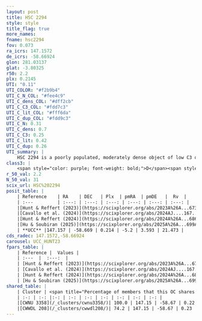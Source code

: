 ```yaml
---
layout: post
title: HSC 2294
style: style
title_flag: true
more_names: 
fname: hsc2294
fov: 0.073
ra_icrs: 147.1572
de_icrs: -58.66924
glon: 281.03137
glat: -3.80325
r50: 2.2
plx: 0.2145
UTI: "0.11"
UTI_COLOR: "#f2b9b4"
UTI_C_N_COL: "#fee4c9"
UTI_C_dens_COL: "#dff2cb"
UTI_C_C3_COL: "#fdd7c3"
UTI_C_lit_COL: "#fff6da"
UTI_C_dup_COL: "#fdd9c3"
UTI_C_N: 0.31
UTI_C_dens: 0.7
UTI_C_C3: 0.25
UTI_C_lit: 0.42
UTI_C_dup: 0.26
UTI_summary: |
    HSC 2294 is a poorly populated, moderately dense object of low C3 quality. It was recently reported in the literature.<br><br><span style="color: #99180f; font-weight: bold;">Warning: </span>This is possibly a duplicated object, which shares a significant percentage of members with at least one previously reported entry.
class3: |
    <span style="color: purple; font-weight: bold;">D</span><span style="color: #FFC300; font-weight: bold;">B</span>
r_50_val: 2.2
N_50_val: 31
scix_url: HSC%202294
posit_table: |
    | Reference    | RA    | DEC   | Plx  | pmRA  | pmDE   |  Rv  |
    | :---         | :---: | :---: | :---: | :---: | :---: | :---: |
    |[Hunt & Reffert (2023)](https://scixplorer.org/abs/2023A%26A...673A.114H) | 147.17 | -58.668 | 0.212 | -5.149 | 3.605 | 26.045 |
    |[Cavallo et al. (2024)](https://scixplorer.org/abs/2024AJ....167...12C) | 147.136 | -58.672 | 0.21 | -- | -- | -- |
    |[Hunt & Reffert (2024)](https://scixplorer.org/abs/2024A%26A...686A..42H) | 147.17 | -58.668 | 0.212 | -5.149 | 3.605 | 26.045 |
    |[Hu & Soubiran (2025)](https://scixplorer.org/abs/2025A%26A...699A.246H) | 147.136 | -58.672 | -- | -- | -- | -- |
    | **UCC** |147.157 | -58.669 | 0.214 | -5.2 | 3.593 | 21.473 | 
cds_radec: 147.1572,-58.66924
carousel: UCC_HUNT23
fpars_table: |
    | Reference |  Values |
    | :---  |  :---:  |
    | [Hunt & Reffert (2023)](https://scixplorer.org/abs/2023A%26A...673A.114H) | `AV50=2.207, diffAV50=2.189, MOD50=13.126, logAge50=8.379` |
    | [Cavallo et al. (2024)](https://scixplorer.org/abs/2024AJ....167...12C) | `AV50=1.79, dMod50=12.64, logAge50=8.82, [Fe/H]50=0.46` |
    | [Hunt & Reffert (2024)](https://scixplorer.org/abs/2024A%26A...686A..42H) | `MassJ=452.439` |
    | [Hu & Soubiran (2025)](https://scixplorer.org/abs/2025A%26A...699A.246H) | `MA22=-0.22, MA23f=-0.4, MA23g=-0.18, MK24=-0.23, MF24=-0.42` |
shared_table: |
    | Cluster | <span title="Percentage of members that this OC shares with the ones listed">%</span>   | RA   | DEC   | Plx   | pmRA  | pmDE  | Rv | UTI |
    | :-: | :-: |:-: | :-: | :-: | :-: | :-: | :-: | :-: |
    |[CWNU 3358](/_clusters/cwnu3358/)| 100.0 | 147.15 | -58.67 | 0.22 | -5.21 | 3.59 | 21.47 |0.02 |
    |[CWWDL 208](/_clusters/cwwdl208/)| 74.2 | 147.15 | -58.67 | 0.23 | -5.24 | 3.59 | 22.65 |0.33 |
---
```

